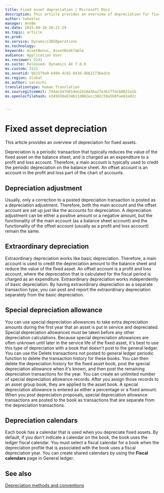 ```yaml
---
title: Fixed asset depreciation | Microsoft Docs
description: This article provides an overview of depreciation for fixed assets.
author: twheeloc
manager: AnnBe
ms.date: 2015-09-10 20:21:29
ms.topic: article
ms.prod: 
ms.service: Dynamics365Operations
ms.technology: 
keywords: AssetBonus, AssetBookTable
audience: Application User
ms.reviewer: 2231
ms.suite: Released- Dynamics AX 7.0.0
ms.custom: 3121
ms.assetid: bb1579a9-b494-4c82-843d-d662173bedcb
ms.region: Global
ms.author: saraschi
translationtype: Human Translation
ms.sourcegitcommit: 744ac447b01dee241043ba27e3b1ffdcb0022a1b
ms.openlocfilehash: e345930a634b11d002ecc302c59a5b0fae81ed2c


---
```


# <a name="fixed-asset-depreciation"></a>Fixed asset depreciation

This article provides an overview of depreciation for fixed assets.

Depreciation is a periodic transaction that typically reduces the value of the fixed asset on the balance sheet, and is charged as an expenditure to a profit and loss account. Therefore, a main account is typically used to credit the periodic depreciation on the balance sheet. An offset account is an account in the profit and loss part of the chart of accounts.

## <a name="depreciation-adjustment"></a>Depreciation adjustment
Usually, only a correction to a posted depreciation transaction is posted as a depreciation adjustment. Therefore, both the main account and the offset account are set up just like the accounts for depreciation. A depreciation adjustment can be either a positive amount or a negative amount, but the functionality of the main account (as a balance sheet account) and the functionality of the offset account (usually as a profit and loss account) remain the same.

## <a name="extraordinary-depreciation"></a>Extraordinary depreciation
Extraordinary depreciation works like basic depreciation. Therefore, a main account is used to credit the depreciation amount to the balance sheet and reduce the value of the fixed asset. An offset account is a profit and loss account, where the depreciation that is calculated for the fiscal period is charged as an expenditure. Extraordinary depreciation works independently of basic depreciation. By having extraordinary depreciation as a separate transaction type, you can post and report the extraordinary depreciation separately from the basic depreciation.

## <a name="special-depreciation-allowance"></a>Special depreciation allowance
You can use special depreciation allowances to take extra depreciation amounts during the first year that an asset is put in service and depreciated. Special depreciation allowances must be taken before any other depreciation calculations. Because special depreciation allowances are often unknown until later in the service life of the fixed asset, it's best to use this type of depreciation with a book that doesn't post to the general ledger. You can use the Delete transactions not posted to general ledger periodic function to delete the transaction history for these books. You can then delete the depreciation history for the fixed asset book, post the special depreciation allowance when it's known, and then post the remaining depreciation transactions for the year. You can create an unlimited number of special depreciation allowance records. After you assign those records to an asset group book, they are applied to the asset book. A special depreciation allowance is entered as either a percentage or a fixed amount. When you post depreciation proposals, special depreciation allowance transactions are posted to the book as transactions that are separate from the depreciation transactions.

## <a name="depreciation-calendars"></a>Depreciation calendars
Each book has a calendar that is used when you depreciate fixed assets. By default, if you don't indicate a calendar on the book, the book uses the ledger fiscal calendar. You must select a fiscal calendar for a book when the depreciation profile that is associated with the book uses a fiscal depreciation year. You can create shared calendars by using the **Fiscal calendars** page in General ledger.

<a name="see-also"></a>See also
--------

[Depreciation methods and conventions](https://docs.microsoft.com/en-us/dynamics365/operations/financials/fixed-assets/depreciation-methods-and-conventions)




<!--HONumber=Feb17_HO3-->


